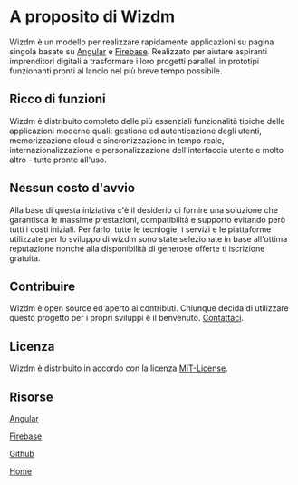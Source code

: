 # A proposito di Wizdm

Wizdm è un modello per realizzare rapidamente applicazioni su pagina singola basate su [Angular](https://angular.io) e [Firebase](https://firebase.google.com). Realizzato per aiutare aspiranti imprenditori digitali a trasformare i loro progetti paralleli in prototipi funzionanti pronti al lancio nel più breve tempo possibile. 

## Ricco di funzioni

Wizdm è distribuito completo delle più essenziali funzionalità tipiche delle applicazioni moderne quali: gestione ed autenticazione degli utenti, memorizzazione cloud e sincronizzazione in tempo reale, internazionalizzazione e personalizzazione dell'interfaccia utente e molto altro - tutte pronte all'uso.

## Nessun costo d'avvio

Alla base di questa iniziativa c'è il desiderio di fornire una soluzione che garantisca le massime prestazioni, compatibilità e supporto evitando però tutti i costi iniziali. Per farlo, tutte le tecnlogie, i servizi e le piattaforme utilizzate per lo sviluppo di wizdm sono state selezionate in base all'ottima reputazione nonché alla disponibilità di generose offerte ti iscrizione gratuita.

## Contribuire

Wizdm è open source ed aperto ai contributi. Chiunque decida di utilizzare questo progetto per i propri sviluppi è il benvenuto. [Contattaci](contact).

## Licenza

Wizdm è distribuito in accordo con la licenza [MIT-License](license).

## Risorse

[Angular](https://angular.io/docs) 

[Firebase](https://firebase.google.com/docs)

[Github](https://github.com/wizdmio/wizdm) 
 
[Home](home)

